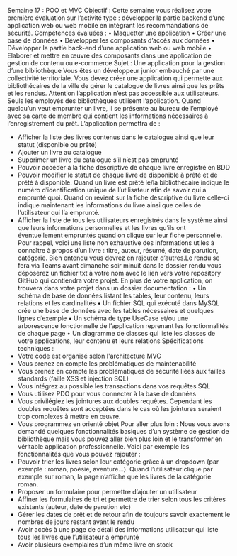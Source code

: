 Semaine 17 : POO et MVC
Objectif :
Cette semaine vous réalisez votre première évaluation sur l’activité type : développer la partie
backend d’une application web ou web mobile en intégrant les recommandations de sécurité.
Compétences évaluées :
• Maquetter une application
• Créer une base de données
• Développer les composants d’accès aux données
• Développer la partie back-end d’une application web ou web mobile
• Elaborer et mettre en œuvre des composants dans une application de gestion de contenu ou
e-commerce
Sujet : Une application pour la gestion d’une bibliothèque
Vous êtes un développeur junior embauché par une collectivité territoriale. Vous devez créer une
application qui permette aux bibliothécaires de la ville de gérer le catalogue de livres ainsi que les
prêts et les rendus.
Attention l’application n’est pas accessible aux utilisateurs. Seuls les employés des bibliothèques
utilisent l’application. Quand quelqu’un veut emprunter un livre, il se présente au bureau de
l’employé avec sa carte de membre qui contient les informations nécessaires à l’enregistrement du
prêt.
L’application permettra de :
- Afficher la liste des livres contenus dans le catalogue ainsi que leur statut (disponible ou prêté)
- Ajouter un livre au catalogue
- Supprimer un livre du catalogue s’il n’est pas emprunté
- Pouvoir accéder à la fiche descriptive de chaque livre enregistré en BDD
- Pouvoir modifier le statut de chaque livre de disponible à prêté et de prêté à disponible. Quand un
livre est prêté le/la bibliothécaire indique le numéro d’identification unique de l’utilisateur afin de
savoir qui a emprunté quoi. Quand on revient sur la fiche descriptive du livre celle-ci indique
maintenant les informations du livre ainsi que celles de l’utilisateur qui l’a emprunté.
- Afficher la liste de tous les utilisateurs enregistrés dans le système ainsi que leurs informations
personnelles et les livres qu’ils ont éventuellement empruntés quand on clique sur leur fiche
personnelle.
Pour rappel, voici une liste non exhaustive des informations utiles à connaître à propos d’un livre :
titre, auteur, résumé, date de parution, catégorie. Bien entendu vous devrez en rajouter d’autres.Le rendu se fera via Teams avant dimanche soir minuit dans le dossier rendu vous déposerez
un fichier txt à votre nom avec le lien vers votre repository GitHub qui contiendra votre
projet.
En plus de votre application, on trouvera dans votre projet dans un dossier documentation :
• Un schéma de base de données listant les tables, leur contenu, leurs relations et les
cardinalités
• Un fichier SQL qui exécuté dans MySQL crée une base de données avec les tables
nécessaires et quelques lignes d’exemple
• Un schéma de type UseCase et/ou une arborescence fonctionnelle de l’application reprenant
les fonctionnalités de chaque page
• Un diagramme de classes qui liste les classes de votre applications, leur contenu et leurs
relations
Spécifications techniques :
- Votre code est organisé selon l'architecture MVC
- Vous prenez en compte les problématiques de maintenabilité
- Vous prenez en compte les problématiques de sécurité liées aux failles standards (faille XSS et
injection SQL)
- Vous intégrez au possible les transactions dans vos requêtes SQL
- Vous utilisez PDO pour vous connecter à la base de données
- Vous privilégiez les jointures aux doubles requêtes. Cependant les doubles requêtes sont acceptées
dans le cas où les jointures seraient trop complexes à mettre en œuvre.
- Vous programmez en orienté objet
Pour aller plus loin :
Nous vous avons demandé quelques fonctionnalités basiques d’un système de gestion de
bibliothèque mais vous pouvez aller bien plus loin et le transformer en véritable application
professionnelle.
Voici par exemple les fonctionnalités que vous pouvez rajouter :
- Pouvoir trier les livres selon leur catégorie grâce à un dropdown (par exemple : roman, poésie,
aventure…). Quand l’utilisateur clique par exemple sur roman, la page n’affiche que les livres de la
catégorie roman.
- Proposer un formulaire pour permettre d’ajouter un utilisateur
- Affiner les formulaires de tri et permettre de trier selon tous les critères existants (auteur, date de
parution etc)
- Gérer les dates de prêt et de retour afin de toujours savoir exactement le nombres de jours restant
avant le rendu
- Avoir accès à une page de détail des informations utilisateur qui liste tous les livres que
l’utilisateur a emprunté
- Avoir plusieurs exemplaires d’un même livre en stock